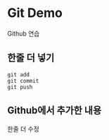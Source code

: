 # Git Demo

Github 연습

## 한줄 더 넣기

```
git add
git commit
git push
```

## Github에서 추가한 내용

한줄 더 수정
